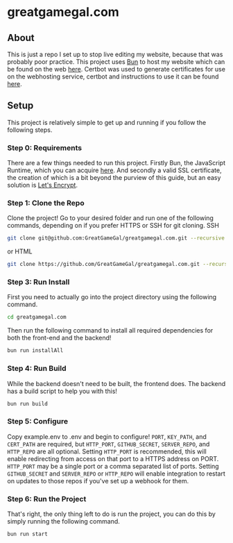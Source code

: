 # greatgamegal.com

## About

This is just a repo I set up to stop live editing my website, because that was probably poor practice.
This project uses [Bun](https://bun.sh/) to host my website which can be found on the web [here](https://www.greatgamegal.com).
Certbot was used to generate certificates for use on the webhosting service, certbot and instructions to use it can be found [here](https://certbot.eff.org/).

## Setup

This project is relatively simple to get up and running if you follow the following steps.

### Step 0: Requirements

There are a few things needed to run this project. Firstly Bun, the JavaScript Runtime, which you can acquire [here](https://bun.sh/). And secondly a valid SSL certificate, the creation of which is a bit beyond the purview of this guide, but an easy solution is [Let's Encrypt](https://letsencrypt.org/getting-started/).

### Step 1: Clone the Repo

Clone the project! Go to your desired folder and run one of the following commands, depending on if you prefer HTTPS or SSH for git cloning.
SSH

```sh
git clone git@github.com:GreatGameGal/greatgamegal.com.git --recursive
```

or HTML

```sh
git clone https://github.com/GreatGameGal/greatgamegal.com.git --recursive
```

### Step 3: Run Install

First you need to actually go into the project directory using the following command.

```sh
cd greatgamegal.com
```

Then run the following command to install all required dependencies for both the front-end and the backend!

```sh
bun run installAll
```

### Step 4: Run Build

While the backend doesn't need to be built, the frontend does. The backend has a build script to help you with this!

```sh
bun run build
```

### Step 5: Configure

Copy example.env to .env and begin to configure! `PORT`, `KEY_PATH`, and `CERT_PATH` are required, but `HTTP_PORT`, `GITHUB_SECRET`, `SERVER_REPO`, and `HTTP_REPO` are all optional.
Setting `HTTP_PORT` is recommended, this will enable redirecting from access on that port to a HTTPS address on PORT. `HTTP_PORT` may be a single port or a comma separated list of ports.
Setting `GITHUB_SECRET` and `SERVER_REPO` or `HTTP_REPO` will enable integration to restart on updates to those repos if you've set up a webhook for them.

### Step 6: Run the Project

That's right, the only thing left to do is run the project, you can do this by simply running the following command.

```sh
bun run start
```
